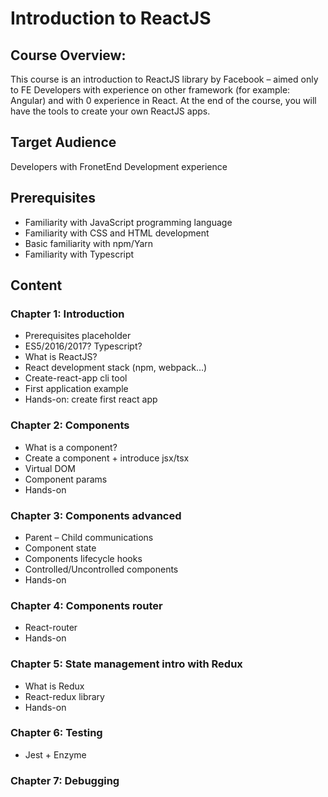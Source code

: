 Introduction to ReactJS
==========
## Course Overview: 
This course is an introduction to ReactJS library by Facebook – aimed only to FE Developers with experience on other framework (for example: Angular) and with 0 experience in React.
At the end of the course, you will have the tools to create your own ReactJS apps.

## Target Audience 
Developers with FronetEnd Development experience

## Prerequisites
-	Familiarity with JavaScript programming language
-	Familiarity with CSS and HTML development
-	Basic familiarity with npm/Yarn
-	Familiarity with Typescript

## Content
###	Chapter 1: Introduction
-	Prerequisites placeholder
-	ES5/2016/2017? Typescript? 
-	What is ReactJS?
-	React development stack (npm, webpack…)
-	Create-react-app cli tool
-	First application example
-	Hands-on: create first react app

###	Chapter 2: Components
-	What is a component?
-	Create a component + introduce jsx/tsx
-	Virtual DOM
-	Component params 
-	Hands-on

###	Chapter 3: Components advanced
-	Parent – Child communications
-	Component state
-	Components lifecycle hooks
-	Controlled/Uncontrolled components
-	Hands-on

###	Chapter 4: Components router
-	React-router
-	Hands-on

###	Chapter 5: State management intro with Redux
-	What is Redux
-	React-redux library
-	Hands-on

###	Chapter 6: Testing
-	Jest + Enzyme

###	Chapter 7: Debugging
